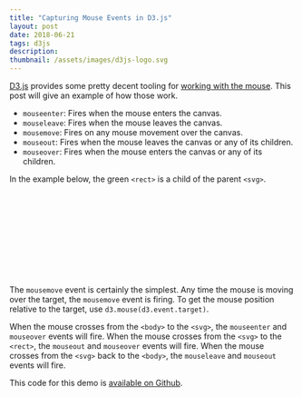 ```yaml
---
title: "Capturing Mouse Events in D3.js"
layout: post
date: 2018-06-21
tags: d3js
description:
thumbnail: /assets/images/d3js-logo.svg
---
```


[D3.js](https://d3js.org/) provides some pretty decent tooling for [working with the mouse](https://github.com/d3/d3-selection/blob/master/README.md#handling-events). This post will give an example of how those work.

-   `mouseenter`: Fires when the mouse enters the canvas.
-   `mouseleave`: Fires when the mouse leaves the canvas.
-   `mousemove`: Fires on any mouse movement over the canvas.
-   `mouseout`: Fires when the mouse leaves the canvas or any of its children.
-   `mouseover`: Fires when the mouse enters the canvas or any of its children.

In the example below, the green `<rect>` is a child of the parent `<svg>`.

<svg id="canvas"></svg>

<script src="/assets/js/d3/5.5.0/d3.js"></script>
<script src="/assets/js/mouse-hit.js"></script>

The `mousemove` event is certainly the simplest. Any time the mouse is moving over the target, the `mousemove` event is firing. To get the mouse position relative to the target, use `d3.mouse(d3.event.target)`.

When the mouse crosses from the `<body>` to the `<svg>`, the `mouseenter` and `mouseover` events will fire. When the mouse crosses from the `<svg>` to the `<rect>`, the `mouseout` and `mouseover` events will fire. When the mouse crosses from the `<svg>` back to the `<body>`, the `mouseleave` and `mouseout` events will fire.

This code for this demo is [available on Github](https://github.com/jarrettmeyer/jarrettmeyer.github.io/blob/master/assets/js/mouse-hit.js).
